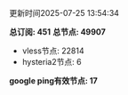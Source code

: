 更新时间2025-07-25 13:54:34

**总订阅: 451**
**总节点: 49907**
- vless节点: 22814
- hysteria2节点: 6

**google ping有效节点: 17**
